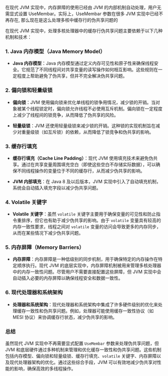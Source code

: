 在现代 JVM 实现中，内存屏障的使用已经由 JVM 的内部机制自动处理，用户无需显式设置 UseMembar。实际上，UseMembar 参数在很多 JVM 实现中已经不再存在, 那么现在是这么处理多核中缓存行的伪共享问题的

在现代 JVM 实现中，处理多核处理器中的缓存行伪共享问题主要依赖于以下几种机制和技术：

### 1. **Java 内存模型（Java Memory Model）**

- **Java 内存模型**：Java 内存模型通过定义内存可见性和原子性来确保线程安全。它规范了不同线程间对共享变量的读写操作如何相互影响。这些规则在一定程度上帮助避免了伪共享，但并不完全解决伪共享问题。

### 2. **偏向锁和轻量级锁**

- **偏向锁**：JVM 使用偏向锁来优化单线程的锁争用情况，减少锁的开销。当对象被某个线程锁定时，偏向锁允许线程不必使用互斥机制。偏向锁在一定程度上减少了线程间的锁竞争，从而降低了伪共享的风险。
  
- **轻量级锁**：JVM 还使用轻量级锁来减少锁的开销。这种锁的实现机制旨在减少对重量级锁（如互斥锁）的依赖，从而降低了锁竞争和伪共享的影响。

### 3. **缓存行填充**

- **缓存行填充（Cache Line Padding）**：现代 JVM 使用填充技术来避免伪共享。通过在共享变量周围填充空白（即使这些空白不存储实际数据），可以确保不同线程操作的变量位于不同的缓存行，从而减少伪共享的影响。
  
- **JVM 内部填充**：在 Java 8 及以后版本，JVM 实现中引入了自动填充机制，系统会自动插入填充字段以减少伪共享问题。

### 4. **Volatile 关键字**

- **Volatile 关键字**：虽然 `volatile` 关键字主要用于确保变量的可见性和防止指令重排序，但它也有助于减少伪共享的影响。由于 `volatile` 变量具有较高的内存一致性要求，线程之间对 `volatile` 变量的访问会导致更多的内存同步，从而在某些情况下减少伪共享问题。

### 5. **内存屏障（Memory Barriers）**

- **内存屏障**：内存屏障是一种低级别的同步机制，用于确保特定的内存操作在特定顺序执行。现代 JVM 的底层实现中，内存屏障机制被用来管理多核处理器中的内存一致性问题。尽管用户不需要直接配置这些屏障，但 JVM 实现中会自动插入必要的内存屏障以确保线程安全和数据一致性。

### 6. **现代处理器和系统架构**

- **处理器和系统架构**：现代处理器和系统架构中集成了许多硬件级别的优化来处理缓存一致性和伪共享问题。例如，处理器可能使用缓存一致性协议（如 MESI 协议）来协调缓存行状态，减少伪共享的影响。

### 总结

虽然现代 JVM 实现中不再需要显式配置 `UseMembar` 参数来处理伪共享问题，但 JVM 和底层硬件通过多种机制来管理和优化缓存一致性和伪共享问题。这些机制包括内存模型、偏向锁和轻量级锁、缓存行填充、`volatile` 关键字、内存屏障以及现代处理器架构的优化。通过这些综合手段，JVM 可以有效地减少伪共享对性能的影响，确保高效的多线程操作。